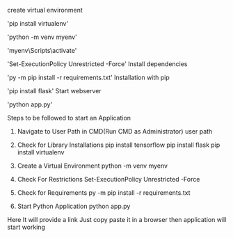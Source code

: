 create virtual environment

'pip install virtualenv'

'python -m venv myenv'

'myenv\Scripts\activate'

'Set-ExecutionPolicy Unrestricted -Force'
Install dependencies

'py -m pip install -r requirements.txt'
Installation with pip

'pip install flask'
Start webserver

'python app.py'


Steps to be followed to start an Application

1. Navigate to User Path in CMD(Run CMD as Administrator)
user path

2. Check for Library Installations
pip install tensorflow
pip install flask
pip install virtualenv

3. Create a Virtual Environment
python -m venv myenv

4. Check For Restrictions
Set-ExecutionPolicy Unrestricted -Force

5. Check for Requirements
py -m pip install -r requirements.txt

6. Start Python Application
python app.py

Here It will provide a link 
Just copy paste it in a browser then application will start working